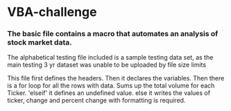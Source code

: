 # VBA-challenge

<h3> The basic file contains a macro that automates an analysis of stock market data. </h3>

The alphabetical testing file included is a sample testing data set, as the main testing 3 yr dataset was unable to be uploaded by file size limits



This file first defines the headers.
Then it declares the variables.
Then there is a for loop for all the rows with data.
Sums up the total volume for each Ticker.
'elseif' it defines an undefined value.
else it writes the values of ticker, 
change and percent change with formatting is required.
